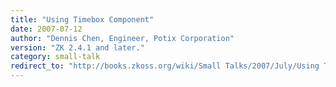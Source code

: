 ```yaml
---
title: "Using Timebox Component"
date: 2007-07-12
author: "Dennis Chen, Engineer, Potix Corporation"
version: "ZK 2.4.1 and later."
category: small-talk
redirect_to: "http://books.zkoss.org/wiki/Small Talks/2007/July/Using Timebox Component"
---
```

